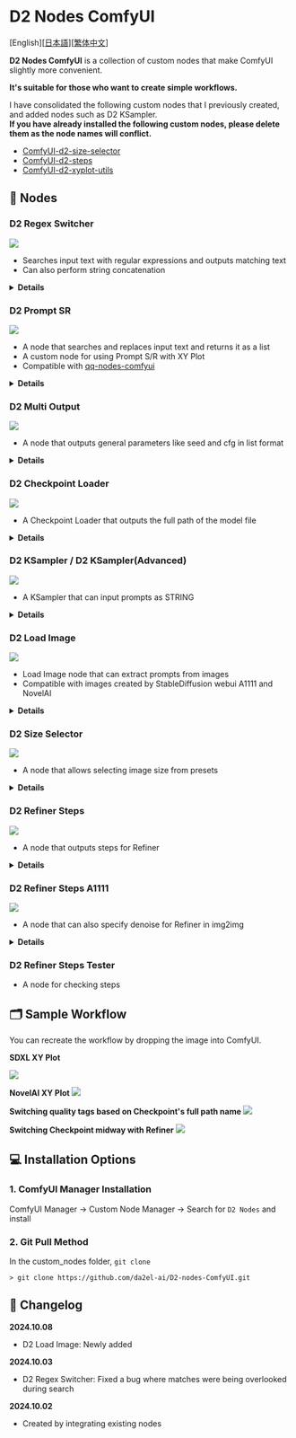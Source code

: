 

# D2 Nodes ComfyUI

[English][<a href="README_ja.md">日本語</a>][<a href="README_zh.md">繁体中文</a>]

**D2 Nodes ComfyUI** is a collection of custom nodes that make ComfyUI slightly more convenient.

**It's suitable for those who want to create simple workflows.**

I have consolidated the following custom nodes that I previously created, and added nodes such as D2 KSampler.  
**If you have already installed the following custom nodes, please delete them as the node names will conflict.**

- [ComfyUI-d2-size-selector](https://github.com/da2el-ai/ComfyUI-d2-size-selector)
- [ComfyUI-d2-steps](https://github.com/da2el-ai/ComfyUI-d2-steps)
- [ComfyUI-d2-xyplot-utils](https://github.com/da2el-ai/ComfyUI-d2-xyplot-utils)


## :tomato: Nodes

### D2 Regex Switcher
  <img src="./img/regex_switcher_1.png">

  - Searches input text with regular expressions and outputs matching text
  - Can also perform string concatenation
  
<details class="d2-details">
  <summary><strong>Details</strong></summary>

  - The main purpose is to switch quality tags for each Checkpoint
  - When a matching string is found in the input `text`, it outputs the target string and which match it was (starting from 0)
  - In the image above, it received `ioliPonyMixV4.safetensors`, matched the search condition `pony`, so `score_9` is output
  - Since it matched the first search condition, `index` outputs `0`
  - If it doesn't match any conditions, `-1` is output
  - Can also concatenate strings at the front and back

  #### Input

  - `text`
    - Target string for searching
  - `prefix`
    - String to concatenate at the front
  - `suffix`
    - String to concatenate at the back
  - `regex_and_output`
    - List of search strings and output strings
    - Enter in the following format:

  ```
  Search string 1 (regex can be used)
  --
  Output string 1
  --
  Search string 2 (regex can be used)
  --
  Output string 2
  --
  --
  String to output when nothing matches
  ```

  #### Output

  - `combined_text`
    - String combining `prefix` + output string + `suffix`
  - `prefix` / `suffix`
    - Pass-through from Input

  #### Usage Example

  <img src="./img/regex_switcher_2.png">

  In this example, the matched number (`index`) is passed to the Text Index Switch of [Easy Use](https://github.com/yolain/ComfyUI-Easy-Use) for switching.

  Since it becomes `-1` when there's no match, we use the regular expression `.+` that matches all strings as a default output.
</details>

### D2 Prompt SR

  <img src="./img/prompt_sr.png">

  - A node that searches and replaces input text and returns it as a list
  - A custom node for using Prompt S/R with XY Plot
  - Compatible with [qq-nodes-comfyui](https://github.com/kenjiqq/qq-nodes-comfyui)

<details class="d2-details">
  <summary><strong>Details</strong></summary>

  #### Input

  - `prompt`
    - Prompt. Can include line breaks
  - `search_txt`
    - Text to search for. Can include multiple words
    - Cannot use line breaks
  - `replace`
    - Text for replacement
    - Since it's separated by line breaks, it's OK if it contains ","

  #### Output

  - LIST
    - Outputs replaced text in list format

</details>

### D2 Multi Output

  <img src="./img/multi.png">

  - A node that outputs general parameters like seed and cfg in list format

<details class="d2-details">
  <summary><strong>Details</strong></summary>

  #### Input
  - `type`
    - `FLOAT`: Floating point number. For CFG, etc.
    - `INT`: Integer. For steps, etc.
    - `STRING`: String. For sampler, etc.
    - `SEED`: Can input seed value with random number generation button
  - `Add Random`
    - Adds random numbers to the input field
    - Only displayed when `type` is `SEED`

</details>

### D2 Checkpoint Loader

<img src="./img/checkpoint_loader.png">

  - A Checkpoint Loader that outputs the full path of the model file

<details class="d2-details">
  <summary><strong>Details</strong></summary>

  #### Output
  
  - `model` / `clip` / `vae`
    - Same as the conventional CheckpointLoader.
  - `ckpt_name` / `ckpt_hash` / `ckpt_fullpath`
    - Checkpoint name, hash, full path.

  The implementation mostly uses code from [mikey_nodes](https://github.com/bash-j/mikey_nodes).

</details>

### D2 KSampler / D2 KSampler(Advanced)

<img src="./img/ksampler.png">

  - A KSampler that can input prompts as STRING

<details class="d2-details">
  <summary><strong>Details</strong></summary>

  #### Input

  - `model` / `clip` / `vae` / ..etc
    - Same as standard KSampler
  - `negative` / `positive`
    - Prompts in STRING format

  #### Output

  - `IMAGE`
    - Image output
  - `positive` / `negative`
    - Pass-through from Input

</details>



### D2 Load Image

<img src="./img/load_image.png">

  - Load Image node that can extract prompts from images
  - Compatible with images created by StableDiffusion webui A1111 and NovelAI

<details class="d2-details">
  <summary><strong>Details</strong></summary>

  #### Output
  
  - `IMAGE / MASK`
    - Image and mask
  - `width / height`
    - Image size
  - `positive` / `negative`
    - Prompts

  Note: Depending on the workflow configuration, it may not always be possible to retrieve prompts. For example, prompts cannot be retrieved without a node containing the word "KSampler" (e.g., Tiled KSampler).

</details>




### D2 Size Selector

<img src="./img/sizeselector.png">

  - A node that allows selecting image size from presets

<details class="d2-details">
  <summary><strong>Details</strong></summary>

  #### Input

  - `preset`
    - Size preset
    - To change presets, edit `/custom_nodes/D2-nodes-ComfyUI/config/sizeselector_config.yaml`
  - `width` / `height`
    - Width and height dimensions
  - `swap_dimensions`
    - Swaps width and height
  - `upscale_factor`
    - Value to pass to other resize nodes
  - `prescale_factor`
    - Multiplier to resize width / height
  - `batch_size`
    - Batch size to set for empty_latent
  
  #### Output
  
  - `width / height`
    - Multiplies input `width` and `height` by `prescale_factor`
  - `upscale_factor` / `prescale_factor`
    - Passes through what was Input
  - `empty_latent`
    - Outputs latent created with specified size and batch size
  - `batch_size`
    - Passes through what was Input

</details>

### D2 Refiner Steps

<img src="./img/refiner_steps.png">

  - A node that outputs steps for Refiner

<details class="d2-details">
  <summary><strong>Details</strong></summary>

  #### Input

  - `steps`
    - Total number of steps
  - `start`
    - Steps where the first KSampler starts
  - `end`
    - Steps where the first KSampler ends
  
  #### Output
  
  - `steps` / `start` / `end`
    - Pass-through from Input
  - `refiner_start`
    - Steps where the second KSampler starts

</details>

### D2 Refiner Steps A1111

<img src="./img/refiner_a1111.png">

  - A node that can also specify denoise for Refiner in img2img

<details class="d2-details">
  <summary><strong>Details</strong></summary>

  #### Input

  - `steps`
    - Total number of steps
  - `denoise`
    - Specifies denoise for img2img
  - `switch_at`
    - At what percentage of total steps to switch to the next KSampler
  
  #### Output
  
  - `steps` / 
    - Pass-through from Input
  - `start`
    - Starting steps for the first KSampler
  - `end`
    - Ending steps for the first KSampler
  - `refiner_start`
    - Steps where the second KSampler starts

</details>

### D2 Refiner Steps Tester
  - A node for checking steps

## :card_index_dividers: Sample Workflow
You can recreate the workflow by dropping the image into ComfyUI.

**SDXL XY Plot**

<a href="./workflow/XYPlot_SDXL_20241002.png"><img src="./workflow/XYPlot_SDXL_20241002.png"></a>

**NovelAI XY Plot**
<a href="./workflow/XYPlot_NAI_202401002.png"><img src="./workflow/XYPlot_NAI_202401002.png"></a>

**Switching quality tags based on Checkpoint's full path name**
<a href="./workflow/XYPlot_Checkpoint_20241002.png"><img src="./workflow/XYPlot_Checkpoint_20241002.png"></a>

**Switching Checkpoint midway with Refiner**
<a href="./workflow/Refiner_20241002.png"><img src="./workflow/Refiner_20241002.png"></a>

## :computer: Installation Options

### 1. ComfyUI Manager Installation
ComfyUI Manager → Custom Node Manager → Search for `D2 Nodes` and install

### 2. Git Pull Method
In the custom_nodes folder, `git clone`
```
> git clone https://github.com/da2el-ai/D2-nodes-ComfyUI.git
```

## :blossom: Changelog

**2024.10.08**
- D2 Load Image: Newly added

**2024.10.03**
- D2 Regex Switcher: Fixed a bug where matches were being overlooked during search
  
**2024.10.02**
- Created by integrating existing nodes

